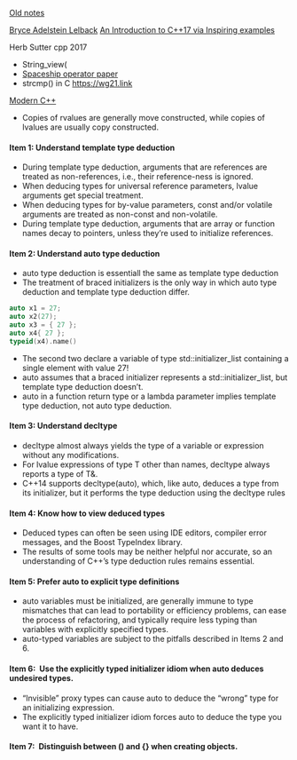 [Old notes](https://docs.google.com/document/d/1ZkNYxt-suCA4CFmzgXMdQojluI8TNiaJNhgTQcdqcOc/edit#)


[Bryce Adelstein Lelback](bryce@cppcon.org)
[An Introduction to C++17 via Inspiring examples](https://youtu.be/fI2xiUqqH3Q)
 

Herb Sutter cpp 2017
- String_view(
- [Spaceship operator paper](http://open-std.org/JTC1/SC22/WG21/docs/papers/2017/p0515r0.pdf)
- strcmp() in C
https://wg21.link

[Modern C++](http://techbus.safaribooksonline.com/book/programming/cplusplus/9781491908419/firstchapter#X2ludGVybmFsX0h0bWxWaWV3P3htbGlkPTk3ODE0OTE5MDg0MTklMkZ0ZXJtaW5vbG9neV9hbmRfY29udmVudGlvbnNfaHRtbCZxdWVyeT0=)

- Copies of rvalues are generally move constructed, while copies of lvalues are usually copy constructed.

#### Item 1: Understand template type deduction

- During template type deduction, arguments that are references are treated as non-references, i.e., their reference-ness is ignored.
- When deducing types for universal reference parameters, lvalue arguments get special treatment.
- When deducing types for by-value parameters, const and/or volatile arguments are treated as non-const and non-volatile.
- During template type deduction, arguments that are array or function names decay to pointers, unless they’re used to initialize references.

#### Item 2: Understand auto type deduction

- auto type deduction is essentiall the same as template type deduction
- The treatment of braced initializers is the only way in which auto type deduction and template type deduction differ.
```cpp 
auto x1 = 27;
auto x2(27);
auto x3 = { 27 };
auto x4{ 27 };
typeid(x4).name()
```
- The second two declare a variable of type std::initializer_list<int> containing a single element with value 27! 
- auto assumes that a braced initializer represents a std::initializer_list, but template type deduction doesn’t.
- auto in a function return type or a lambda parameter implies template type deduction, not auto type deduction.

#### Item 3: Understand decltype

- decltype almost always yields the type of a variable or expression without any modifications.
- For lvalue expressions of type T other than names, decltype always reports a type of T&.
- C++14 supports decltype(auto), which, like auto, deduces a type from its initializer, but it performs the type deduction using the decltype rules

#### Item 4: Know how to view deduced types
- Deduced types can often be seen using IDE editors, compiler error messages, and the Boost TypeIndex library.
- The results of some tools may be neither helpful nor accurate, so an understanding of C++’s type deduction rules remains essential.

#### Item 5: Prefer auto to explicit type definitions

- auto variables must be initialized, are generally immune to type mismatches that can lead to portability or efficiency problems, can ease the process of refactoring, and typically require less typing than variables with explicitly specified types.
- auto-typed variables are subject to the pitfalls described in Items 2 and 6.

#### Item 6: Use the explicitly typed initializer idiom when auto deduces undesired types.

- “Invisible” proxy types can cause auto to deduce the “wrong” type for an initializing expression.
- The explicitly typed initializer idiom forces auto to deduce the type you want it to have.

#### Item 7: Distinguish between () and {} when creating objects.


